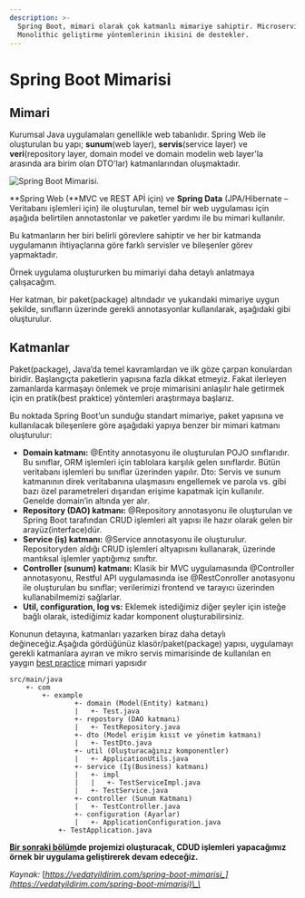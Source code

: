```yaml
---
description: >-
  Spring Boot, mimari olarak çok katmanlı mimariye sahiptir. Microservice ve
  Monolithic geliştirme yöntemlerinin ikisini de destekler.
---
```


# Spring Boot Mimarisi

## **Mimari**

Kurumsal Java uygulamaları genellikle web tabanlıdır. Spring Web ile oluşturulan bu yapı; **sunum**\(web layer\), **servis**\(service layer\) ve **veri**\(repository layer, domain model ve domain modelin web layer'la arasında ara birim olan DTO'lar\) katmanlarından oluşmaktadır.

![Spring Boot Mimarisi.](https://lh6.googleusercontent.com/RZA2eu8lxJ-9D9ql6VKwOtrIaCJUNAcelGej574Ic941p8eY1f8nxKx2vvO_QBw2WqOAkegVFVAlSZ9zR-O_xEsRBy8tUNUti6_HBxyr_ZbTT_3yVPAxPc6uEXIUBkbRy4ExgH2M)

**Spring Web \(**MVC ve REST APİ için\) ve **Spring Data** \(JPA/Hibernate – Veritabanı işlemleri için\) ile oluşturulan, temel bir web uygulaması için aşağıda belirtilen annotastonlar ve paketler yardımı ile bu mimari kullanılır.

Bu katmanların her biri belirli görevlere sahiptir ve her bir katmanda uygulamanın ihtiyaçlarına göre farklı servisler ve bileşenler görev yapmaktadır. 

Örnek uygulama oluştururken bu mimariyi daha detaylı anlatmaya çalışacağım.‌

Her katman, bir paket\(package\) altındadır ve yukarıdaki mimariye uygun şekilde, sınıfların üzerinde gerekli annotasyonlar kullanılarak, aşağıdaki gibi oluşturulur.‌

## **Katmanlar**

Paket\(package\), Java’da temel kavramlardan ve ilk göze çarpan konulardan biridir. Başlangıçta paketlerin yapısına fazla dikkat etmeyiz. Fakat ilerleyen zamanlarda karmaşayı önlemek ve proje mimarisini anlaşılır hale getirmek için en pratik\(best praktice\) yöntemleri araştırmaya başlarız. ‌

Bu noktada Spring Boot’un sunduğu standart mimariye, paket yapısına ve kullanılacak bileşenlere göre aşağıdaki yapıya benzer bir mimari katmanı oluşturulur:

* **Domain katmanı:** @Entity annotasyonu ile oluşturulan POJO sınıflarıdır. Bu sınıflar, ORM işlemleri için tablolara karşılık gelen sınıflardır. Bütün veritabanı işlemleri bu sınıflar üzerinden yapılır. Dto: Servis ve sunum katmanının direk veritabanına ulaşmasını engellemek ve parola vs. gibi bazı özel parametreleri dışarıdan erişime kapatmak için kullanılır. Genelde domain’in altında yer alır.
* **Repository \(DAO\) katmanı:** @Repository annotasyonu ile oluşturulan ve Spring Boot tarafından CRUD işlemleri alt yapısı ile hazır olarak gelen bir arayüz\(interface\)dür.
* **Service \(iş\) katmanı:** @Service annotasyonu ile oluşturulur. Repositoryden aldığı CRUD işlemleri altyapısını kullanarak, üzerinde mantıksal işlemler yaptığımız sınıftır.
* **Controller \(sunum\) katmanı:** Klasik bir MVC uygulamasında @Controller annotasyonu, Restful API uygulamasında ise @RestConroller anotasyonu ile oluşturulan bu sınıflar; verilerimizi frontend ve tarayıcı üzerinden kullanabilmemizi sağlarlar.
* **Util, configuration, log vs:** Eklemek istediğimiz diğer şeyler için isteğe bağlı olarak, istediğimiz kadar komponent oluşturabilirsiniz.

Konunun detayına, katmanları yazarken biraz daha detaylı değineceğiz.Aşağıda gördüğünüz klasör/paket\(package\) yapısı, uygulamayı gerekli katmanlara ayıran ve mikro servis mimarisinde de kullanılan en yaygın [best practice](https://dzone.com/articles/project-package-organization) mimari yapısıdır

```text
src/main/java
    +- com
        +- example
                +- domain (Model(Entity) katmanı)
                |   +- Test.java
                +- repostory (DAO katmanı)
                |   +- TestRepository.java
                +- dto (Model erişim kısıt ve yönetim katmanı)
                |   +- TestDto.java
                +- util (Oluşturacağınız komponentler)
                |   +- ApplicationUtils.java
                +- service (İş(Business) katmanı)
                |   +- impl
                |   |   +- TestServiceImpl.java
                |   +- TestService.java
                +- controller (Sunum Katmanı)
                |   +- TestController.java
                +- configuration (Ayarlar)
                |   +- ApplicationConfiguration.java
            +- TestApplication.java
```

[**Bir sonraki bölüm**](https://vedatyildirim.com/spring-boot-proje-olusturulmasi)**de projemizi oluşturacak, CDUD işlemleri yapacağımız örnek bir uygulama geliştirerek devam edeceğiz.**

_Kaynak:_ [_https://vedatyildirim.com/spring-boot-mimarisi_](https://vedatyildirim.com/spring-boot-mimarisi)\_\_

